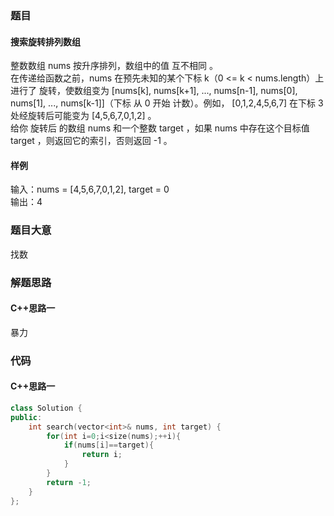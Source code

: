 ### 题目
#### 搜索旋转排列数组
整数数组 nums 按升序排列，数组中的值 互不相同 。  
在传递给函数之前，nums 在预先未知的某个下标 k（0 <= k < nums.length）上进行了 旋转，使数组变为 [nums[k], nums[k+1], ..., nums[n-1], nums[0], nums[1], ..., nums[k-1]]（下标 从 0 开始 计数）。例如， [0,1,2,4,5,6,7] 在下标 3 处经旋转后可能变为 [4,5,6,7,0,1,2] 。  
给你 旋转后 的数组 nums 和一个整数 target ，如果 nums 中存在这个目标值 target ，则返回它的索引，否则返回 -1 。
#### 样例
输入：nums = [4,5,6,7,0,1,2], target = 0  
输出：4
### 题目大意
找数
### 解题思路
#### C++思路一
暴力
### 代码
#### C++思路一
```C++
class Solution {
public:
    int search(vector<int>& nums, int target) {
        for(int i=0;i<size(nums);++i){
            if(nums[i]==target){
                return i;
            }
        }
        return -1;
    }
};
```